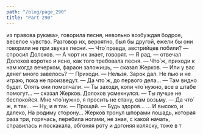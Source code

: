```yaml
---
path: "/blog/page_290"
title: "Part 290"
---
```


 из правова рукава», говорила песня, невольно возбуждая бодрое, веселое чувство. Разговор их, вероятно, был бы другой, ежели бы они говорили не при звуках песни.
— Что́ правда, австрийцев побили? — спросил Долохов.
— А чорт их знает, говорят.
— Я рад, — отвечал Долохов коротко и ясно, как того требовала песня.
— Что́ ж, приходи к нам когда вечерком, фараон заложишь, — сказал Жерков.
— Или у вас денег много завелось?
— Приходи.
— Нельзя. Зарок дал. Не пью и не играю, пока не произведут.
— Да что́ ж, до первого дела...
— Там видно будет.
Опять они помолчали.
— Ты заходи, коли что̀ нужно, все в штабе помогут... — сказал Жерков.
Долохов усмехнулся.
— Ты лучше не беспокойся. Мне что́ нужно, я просить не стану, сам возьму.
— Да что́ ж, я так...
— Ну, и я так.
— Прощай.
— Будь здоров...
... И высоко, и далеко, На родиму сторону...
Жерков тронул шпорами лошадь, которая раза три, горячась, перебила ногами, не зная, с какой начать, справилась и поскакала, обгоняя роту и догоняя коляску, тоже в т
